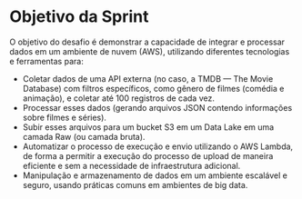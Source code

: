 # Objetivo da Sprint

O objetivo do desafio é demonstrar a capacidade de integrar e processar dados em um ambiente de nuvem (AWS), utilizando diferentes tecnologias e ferramentas para:

* Coletar dados de uma API externa (no caso, a TMDB — The Movie Database) com filtros específicos, como gênero de filmes (comédia e animação), e coletar até 100 registros de cada vez.
* Processar esses dados (gerando arquivos JSON contendo informações sobre filmes e séries).
* Subir esses arquivos para um bucket S3 em um Data Lake em uma camada Raw (ou camada bruta).
* Automatizar o processo de execução e envio utilizando o AWS Lambda, de forma a permitir a execução do processo de upload de maneira eficiente e sem a necessidade de infraestrutura adicional.
* Manipulação e armazenamento de dados em um ambiente escalável e seguro, usando práticas comuns em ambientes de big data.
